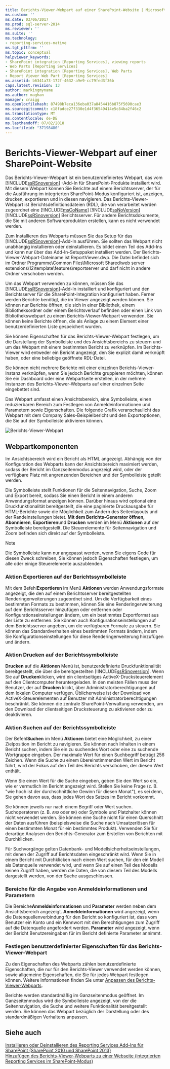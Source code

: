 ```yaml
---
title: Berichts-Viewer-Webpart auf einer SharePoint-Website | Microsoft-Dokumentation
ms.custom: ''
ms.date: 03/06/2017
ms.prod: sql-server-2014
ms.reviewer: ''
ms.suite: ''
ms.technology:
- reporting-services-native
ms.tgt_pltfrm: ''
ms.topic: conceptual
helpviewer_keywords:
- SharePoint integration [Reporting Services], viewing reports
- Web Parts [Reporting Services]
- SharePoint integration [Reporting Services], Web Parts
- Report Viewer Web Part [Reporting Services]
ms.assetid: b6341a73-172f-4632-a9e9-cc79fed3f36b
caps.latest.revision: 13
author: markingmyname
ms.author: maghan
manager: craigg
ms.openlocfilehash: 87498b7eca136eba037a8454416b875f5690cae3
ms.sourcegitcommit: c18fadce27f330e1d4f36549414e5c84ba2f46c2
ms.translationtype: MT
ms.contentlocale: de-DE
ms.lasthandoff: 07/02/2018
ms.locfileid: "37198480"
---
```

# <a name="report-viewer-web-part-on-a-sharepoint-site"></a>Berichts-Viewer-Webpart auf einer SharePoint-Website
  Das Berichts-Viewer-Webpart ist ein benutzerdefiniertes Webpart, das vom [!INCLUDE[ssRSnoversion](../includes/ssrsnoversion-md.md)] -Add-In für SharePoint-Produkte installiert wird. Mit diesem Webpart können Sie Berichte auf einem Berichtsserver, der für die Ausführung im integrierten SharePoint-Modus konfiguriert ist, anzeigen, drucken, exportieren und in diesen navigieren. Das Berichts-Viewer-Webpart ist Berichtsdefinitionsdateien (RDL), die von verarbeitet werden zugeordnet eine [!INCLUDE[msCoName](../includes/msconame-md.md)] [!INCLUDE[ssNoVersion](../includes/ssnoversion-md.md)] [!INCLUDE[ssRSnoversion](../includes/ssrsnoversion-md.md)] Berichtsserver. Für andere Berichtsdokumente, die Sie mit anderen Softwareprodukten erstellen, kann es nicht verwendet werden.  
  
 Zum Installieren des Webparts müssen Sie das Setup für das [!INCLUDE[ssRSnoversion](../includes/ssrsnoversion-md.md)]-Add-In ausführen. Sie sollten das Webpart nicht unabhängig installieren oder deinstallieren. Es bildet einen Teil des Add-Ins und kann nur über das Add-In-Setuppaket installiert werden. Der Berichts-Viewer-Webpart-Dateiname ist ReportViewer.dwp. Die Datei befindet sich im Ordner Programme\Common Files\Microsoft Shared\web server extensions\12\template\features\reportserver und darf nicht in andere Ordner verschoben werden.  
  
 Um das Webpart verwenden zu können, müssen Sie das [!INCLUDE[ssRSnoversion](../includes/ssrsnoversion-md.md)]-Add-In installiert und konfiguriert und den Berichtsserver für die SharePoint-Integration konfiguriert haben. Ferner werden Berichte benötigt, die im Viewer angezeigt werden können. Sie können nur Berichte öffnen, die sich in einer Bibliothek, einem Bibliotheksordner oder einem Berichtsverlauf befinden oder einen Link von Bibliothekswebpart zu einem Berichts-Viewer-Webpart verwenden. Sie können keine Berichte öffnen, die als Anlage zu einem Element einer benutzerdefinierten Liste gespeichert wurden.  
  
 Sie können Eigenschaften für das Berichts-Viewer-Webpart festlegen, um die Darstellung der Symbolleiste und des Ansichtsbereichs zu steuern und um das Webpart mit einem bestimmten Bericht zu verknüpfen. Im Berichts-Viewer wird entweder ein Bericht angezeigt, den Sie explizit damit verknüpft haben, oder eine beliebige geöffnete RDL-Datei.  
  
 Sie können nicht mehrere Berichte mit einer einzelnen Berichts-Viewer-Instanz verknüpfen, wenn Sie jedoch Berichte gruppieren möchten, können Sie ein Dashboard oder eine Webpartseite erstellen, in der mehrere Instanzen des Berichts-Viewer-Webparts auf einer einzelnen Seite eingebettet sind.  
  
 Das Webpart umfasst einen Ansichtsbereich, eine Symbolleiste, einen reduzierbaren Bereich zum Festlegen von Anmeldeinformationen und Parametern sowie Eigenschaften. Die folgende Grafik veranschaulicht das Webpart mit dem Company Sales-Beispielbericht und den Exportoptionen, die Sie auf der Symbolleiste aktivieren können.  
  
 ![Berichts-Viewer-Webpart](media/rs-sharepointrvwebpart.gif "Berichts-Viewer-Webpart")  
  
## <a name="web-part-components"></a>Webpartkomponenten  
 Im Ansichtsbereich wird ein Bericht als HTML angezeigt. Abhängig von der Konfiguration des Webparts kann der Ansichtsbereich maximiert werden, sodass der Bericht im Ganzseitenmodus angezeigt wird, oder der verfügbare Platz mit angrenzenden Bereichen und der Symbolleiste geteilt werden.  
  
 Die Symbolleiste stellt Funktionen für die Seitennavigation, Suche, Zoom und Export bereit, sodass Sie einen Bericht in einem anderen Anwendungsformat anzeigen können. Darüber hinaus wird optional eine Druckfunktionalität bereitgestellt, die eine paginierte Druckausgabe für HTML-Berichte sowie die Möglichkeit zum Ändern des Seitenlayouts und der Randeinstellungen bietet. **Mit dem Berichts-Generator öffnen, Abonnieren**, **Exportieren**und **Drucken** werden im Menü **Aktionen** auf der Symbolleiste bereitgestellt. Die Steuerelemente für Seitennavigation und Zoom befinden sich direkt auf der Symbolleiste.  
  
> [!NOTE]  
>  Die Symbolleiste kann nur angepasst werden, wenn Sie eigens Code für diesen Zweck schreiben, Sie können jedoch Eigenschaften festlegen, um alle oder einige Steuerelemente auszublenden.  
  
### <a name="export-action-on-the-report-toolbar"></a>Aktion Exportieren auf der Berichtssymbolleiste  
 Mit dem Befehl**Exportieren** im Menü **Aktionen** werden Anwendungsformate angezeigt, die den auf einem Berichtsserver bereitgestellten Renderingerweiterungen zugeordnet sind. Um die Verfügbarkeit eines bestimmten Formats zu bestimmen, können Sie eine Renderingerweiterung auf dem Berichtsserver hinzufügen oder entfernen oder Konfigurationseinstellungen ändern, um ein bestimmtes Exportformat aus der Liste zu entfernen. Sie können auch Konfigurationseinstellungen auf dem Berichtsserver angeben, um die verfügbaren Formate zu steuern. Sie können das Standardverhalten eines bestimmten Formats ändern, indem Sie Konfigurationseinstellungen für diese Renderingerweiterung hinzufügen und ändern.  
  
### <a name="print-action-on-the-report-toolbar"></a>Aktion Drucken auf der Berichtssymbolleiste  
 **Drucken** auf die **Aktionen** Menü ist, benutzerdefinierte Druckfunktionalität bereitgestellt, die über die bereitgestellten [!INCLUDE[ssRSnoversion](../includes/ssrsnoversion-md.md)]. Wenn Sie auf **Drucken**klicken, wird ein clientseitiges ActiveX-Drucksteuerelement auf den Clientcomputer heruntergeladen. In den meisten Fällen muss der Benutzer, der auf **Drucken** klickt, über Administratorberechtigungen auf dem lokalen Computer verfügen. Üblicherweise ist der Download von ActiveX-Steuerelementen auf Benutzer mit Administratorberechtigungen beschränkt. Sie können die zentrale SharePoint-Verwaltung verwenden, um den Download der clientseitigen Drucksteuerung zu aktivieren oder zu deaktivieren.  
  
### <a name="find-action-on-the-report-toolbar"></a>Aktion Suchen auf der Berichtssymbolleiste  
 Der Befehl**Suchen** im Menü **Aktionen** bietet eine Möglichkeit, zu einer Zielposition im Bericht zu navigieren. Sie können nach Inhalten in einem Bericht suchen, indem Sie ein zu suchendes Wort oder eine zu suchende Wortgruppe eingeben. Der maximale Wert für einen Suchbegriff beträgt 256 Zeichen. Wenn die Suche zu einem übereinstimmenden Wert im Bericht führt, wird der Fokus auf den Teil des Berichts verschoben, der diesen Wert enthält.  
  
 Wenn Sie einen Wert für die Suche eingeben, geben Sie den Wert so ein, wie er vermutlich im Bericht angezeigt wird. Stellen Sie keine Frage (z. B. "wie hoch ist der durchschnittliche Gewinn für diesen Monat"), es sei denn, Sie gehen davon aus, dass jedes Wort des Satzes im Bericht vorkommt.  
  
 Sie können jeweils nur nach einem Begriff oder Wert suchen. Suchoperatoren (z. B. `AND` oder `OR`) oder Symbole und Platzhalter können nicht verwendet werden. Sie können eine Suche nicht für einen Querschnitt der Daten ausführen (beispielsweise die Suche nach Umsatzerlösen für einen bestimmten Monat für ein bestimmtes Produkt). Verwenden Sie für derartige Analysen den Berichts-Generator zum Erstellen von Berichten mit Durchklicken.  
  
 Für Suchvorgänge gelten Datenbank- und Modellsicherheitseinstellungen, mit denen der Zugriff auf Berichtsdaten eingeschränkt wird. Wenn Sie in einem Bericht mit Durchklicken nach einem Wert suchen, für den ein Modell als Datenquelle verwendet wird, und wenn Sie auf einen Teil des Modells keinen Zugriff haben, werden die Daten, die von diesem Teil des Modells dargestellt werden, von der Suche ausgeschlossen.  
  
### <a name="panes-for-specifying-credentials-and-parameters"></a>Bereiche für die Angabe von Anmeldeinformationen und Parametern  
 Die Bereiche**Anmeldeinformationen** und **Parameter** werden neben dem Ansichtsbereich angezeigt. **Anmeldeinformationen** wird angezeigt, wenn die Datenquellenverbindung für den Bericht so konfiguriert ist, dass vom Benutzer ein Konto und ein Kennwort mit den Berechtigungen zum Zugriff auf die Datenquelle angefordert werden. **Parameter** wird angezeigt, wenn der Bericht Benutzereingaben für im Bericht definierte Parameter annimmt.  
  
### <a name="setting-properties-on-the-report-viewer-web-part"></a>Festlegen benutzerdefinierter Eigenschaften für das Berichts-Viewer-Webpart  
 Zu den Eigenschaften des Webparts zählen benutzerdefinierte Eigenschaften, die nur für den Berichts-Viewer verwendet werden können, sowie allgemeine Eigenschaften, die Sie für jedes Webpart festlegen können. Weitere Informationen finden Sie unter [Anpassen des Berichts-Viewer-Webparts](../../2014/reporting-services/customize-the-report-viewer-web-part.md).  
  
 Berichte werden standardmäßig im Ganzseitenmodus geöffnet. Im Ganzseitenmodus wird die Symbolleiste angezeigt, von der die Seitennavigation, die Suche und weitere Funktionalität bereitgestellt werden. Sie können das Webpart bezüglich der Darstellung oder des standardmäßigen Verhaltens anpassen.  
  
## <a name="see-also"></a>Siehe auch  
 [Installieren oder Deinstallieren des Reporting Services Add-Ins für SharePoint &#40;SharePoint 2010 und SharePoint 2013&#41;](install-windows/install-or-uninstall-the-reporting-services-add-in-for-sharepoint.md)   
 [Hinzufügen des Berichts-Viewer-Webparts zu einer Webseite &#40;integrierten Reporting Services im SharePoint-Modus&#41;](report-server-sharepoint/add-reporting-services-content-types-to-a-sharepoint-library.md)  
  
  
